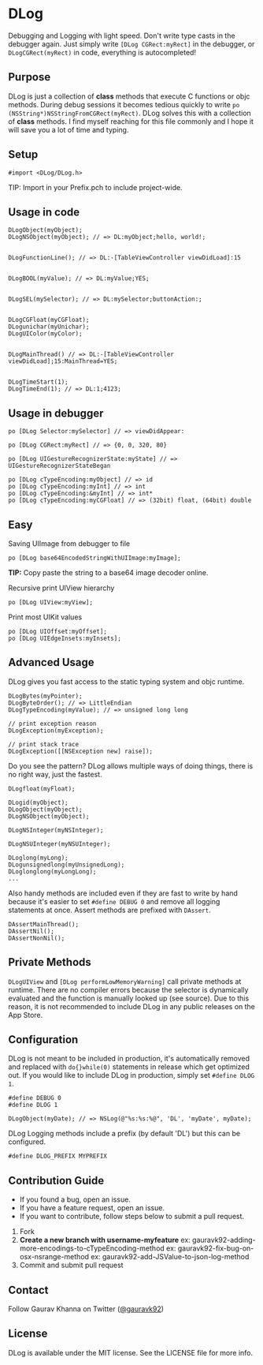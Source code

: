 # DLog

Debugging and Logging with light speed. Don't write type casts in the debugger again. Just simply write `[DLog CGRect:myRect]` in the debugger, or `DLogCGRect(myRect)` in code, everything is autocompleted!

## Purpose

DLog is just a collection of **class** methods that execute C functions or objc methods. During debug sessions it becomes tedious quickly to write `po (NSString*)NSStringFromCGRect(myRect)`. DLog solves this with a collection of **class** methods. I find myself reaching for this file commonly and I hope it will save you a lot of time and typing.

## Setup

    #import <DLog/DLog.h>

TIP: Import in your Prefix.pch to include project-wide.

## Usage in code

    DLogObject(myObject);
    DLogNSObject(myObject); // => DL:myObject;hello, world!;
    
    
    DLogFunctionLine(); // => DL:-[TableViewController viewDidLoad]:15
    
    
    DLogBOOL(myValue); // => DL:myValue;YES;
    
    
    DLogSEL(mySelector); // => DL:mySelector;buttonAction:;
    
    
    DLogCGFloat(myCGFloat);
    DLogunichar(myUnichar);
    DLogUIColor(myColor);
    
    
    DLogMainThread() // => DL:-[TableViewController viewDidLoad];15:MainThread=YES;
    
    
    DLogTimeStart(1);
    DLogTimeEnd(1); // => DL:1;4123;
    
    
## Usage in debugger

    po [DLog Selector:mySelector] // => viewDidAppear:
    
    po [DLog CGRect:myRect] // => {0, 0, 320, 80}
    
    po [DLog UIGestureRecognizerState:myState] // => UIGestureRecognizerStateBegan
    
    po [DLog cTypeEncoding:myObject] // => id
    po [DLog cTypeEncoding:myInt] // => int
    po [DLog cTypeEncoding:&myInt] // => int*
    po [DLog cTypeEncoding:myCGFloat] // => (32bit) float, (64bit) double


## Easy

Saving UIImage from debugger to file

    po [DLog base64EncodedStringWithUIImage:myImage];
    
**TIP:** Copy paste the string to a base64 image decoder online.
    
Recursive print UIView hierarchy

    po [DLog UIView:myView];
    
Print most UIKit values

    po [DLog UIOffset:myOffset];
    po [DLog UIEdgeInsets:myInsets];

## Advanced Usage

DLog gives you fast access to the static typing system and objc runtime. 

    DLogBytes(myPointer);
    DLogByteOrder(); // => LittleEndian
    DLogTypeEncoding(myValue); // => unsigned long long
    
    // print exception reason
    DLogException(myException);
    
    // print stack trace
    DLogException([[NSException new] raise]);

Do you see the pattern? DLog allows multiple ways of doing things, there is no right way, just the fastest.

    DLogfloat(myFloat);
    
    DLogid(myObject);
    DLogObject(myObject);
    DLogNSObject(myObject);
    
    DLogNSInteger(myNSInteger);
    
    DLogNSUInteger(myNSUInteger);
    
    DLoglong(myLong);
    DLogunsignedlong(myUnsignedLong);
    DLoglonglong(myLongLong); 
    ...
    
Also handy methods are included even if they are fast to write by hand because it's easier to set `#define DEBUG 0` and remove all logging statements at once. Assert methods are prefixed with `DAssert`. 

    DAssertMainThread();
    DAssertNil();
    DAssertNonNil();
    
    
## Private Methods

`DLogUIView` and `[DLog performLowMemoryWarning]` call private methods at runtime. There are no compiler errors because the selector is dynamically evaluated and the function is manually looked up (see source). Due to this reason, it is not recommended to include DLog in any public releases on the App Store.

## Configuration

DLog is not meant to be included in production, it's automatically removed and replaced with `do{}while(0)` statements in release which get optimized out. If you would like to include DLog in production, simply set `#define DLOG 1`.

    #define DEBUG 0
    #define DLOG 1
    
    DLogObject(myDate); // => NSLog(@"%s:%s:%@", 'DL', 'myDate', myDate);

DLog Logging methods include a prefix (by default 'DL') but this can be configured.

    #define DLOG_PREFIX MYPREFIX
    
## Contribution Guide

- If you found a bug, open an issue.
- If you have a feature request, open an issue.
- If you want to contribute, follow steps below to submit a pull request.

1. Fork
2. **Create a new branch with username-myfeature** 
ex: gauravk92-adding-more-encodings-to-cTypeEncoding-method
ex: gauravk92-fix-bug-on-osx-nsrange-method
ex: gauravk92-add-JSValue-to-json-log-method
3. Commit and submit pull request

## Contact

Follow Gaurav Khanna on Twitter ([@gauravk92](https://twitter.com/gauravk92))

## License

DLog is available under the MIT license. See the LICENSE file for more info.